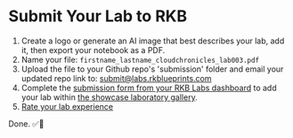 # Submit Your Lab to RKB

1. Create a logo or generate an AI image that best describes your lab, add it, then export your notebook as a PDF.
2. Name your file: `firstname_lastname_cloudchronicles_lab003.pdf`
3. Upload the file to your Github repo's 'submission' folder and email your updated repo link to: submit@labs.rkblueprints.com 
4. Complete the [submission form from your RKB Labs dashboard](https://labs.rkblueprints.com/dashboard) to add your lab within [the showcase laboratory gallery](https://labs.rkblueprints.com/projects).
5. [Rate your lab experience](https://forms.gle/XAkMqvphMSvXDzFj8)

Done. ✅🎉 
